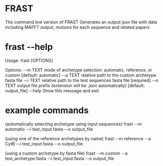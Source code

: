 # FRAST

The command line version of FRAST
Generates an output json file with data including MAFFT output, mutions for each sequence and related papers

# frast --help

Usage: frast [OPTIONS]

Options:
--m TEXT mode of archetype selection: automatic, reference, or
custom [default: automatic]
--a TEXT relative path to the custom archetype fasta file
--i TEXT relative path to the test sequences fasta file
[required]
--o TEXT output file prefix (extension will be .json automatically) [default:
output_file]
--help Show this message and exit.

# example commands

(automatically selecting archetype using input sequences)
frast --m automatic --i test_input.fasta --o output_file

(using one of the reference archetypes by name)
frast --m reference --a CytB --i test_input.fasta --o output_file

(using a custom archetype by fasta file)
frast --m custom --a test_archetype.fasta --i test_input.fasta --o output_file
